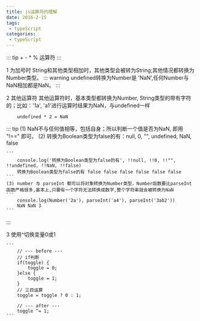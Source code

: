 ```yaml
---
title: js运算符的理解
date: 2016-2-15
tags:
 - typeScript
categories:
 - typeScript
---
```

::: tip
    + - * % 运算符
:::

1 为加号时
    String和其他类型相加时，其他类型会被转为String;其他情况都转换为Number类型。
::: warning
    undefined转换为Number是 'NaN',任何Number与NaN相加都是NaN。
:::

2 其他运算符
    其他运算符时，基本类型都转换为Number, String类型的带有字符的；比如：'1a', 'a1'进行运算时结果为NaN，与undefined一样
```
    undefined * 2 = NaN
```
::: tip
    (1) NaN不与任何值相等，包括自身；所以判断一个值是否为NaN, 即用 "!==" 即可。
    (2) 转换为Boolean类型为false的有：null, 0, "", undefined, NaN, false

    ```
        console.log('转换为Boolean类型为false的有', !!null, !!0, !!"", !!undefined, !!NaN, !!false)
        转换为Boolean类型为false的有 false false false false false false
    ```
    (3) number 与 parseInt 都可以将对象转换为Number类型，Number函数要比parseInt函数严格很多,基本上,只要有一个字符无法转换成数字,整个字符串就会被转换为NaN
    ```
        console.log(Number('2a'), parseInt('a4'), parseInt('3ab2'))
        NaN NaN 3
    ```
:::

3 使用^切换变量0或1

    ```
        // --- before ---
        // if判断
        if(toggle) {
            toggle = 0;
        }else {
            toggle = 1;
        }
        // 三目运算
        toggle = toggle ? 0 : 1;

        // --- after ---
        toggle ^= 1;
    ```